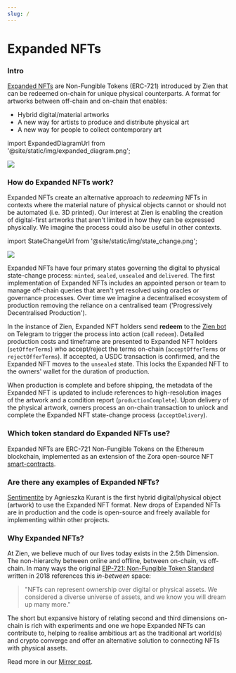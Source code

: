 ```yaml
---
slug: /
---
```


# Expanded NFTs

### Intro
[Expanded NFTs](https://github.com/joinzien/expanded-nft) are Non-Fungible Tokens (ERC-721) introduced by Zien that can be redeemed on-chain for unique physical counterparts. A format for artworks between off-chain and on-chain that enables:
* Hybrid digital/material artworks
* A new way for artists to produce and distribute physical art
* A new way for people to collect contemporary art

import ExpandedDiagramUrl from '@site/static/img/expanded_diagram.png';

<img src={ExpandedDiagramUrl} />

### How do Expanded NFTs work?
Expanded NFTs create an alternative approach to *redeeming* NFTs in contexts where the material nature of physical objects cannot or should not be automated (i.e. 3D printed). Our interest at Zien is enabling the creation of digital-first artworks that aren't limited in how they can be expressed physically. We imagine the process could also be useful in other contexts.

import StateChangeUrl from '@site/static/img/state_change.png';

<img src={StateChangeUrl} />

Expanded NFTs have four primary states governing the digital to physical state-change process: <code>minted</code>, <code>sealed</code>, <code>unsealed</code> and <code>delivered</code>. The first implementation of Expanded NFTs includes an appointed person or team to manage off-chain queries that aren't yet resolved using oracles or governance processes. Over time we imagine a decentralised ecosystem of production removing the reliance on a centralised team ('Progressively Decentralised Production').

In the instance of Zien, Expanded NFT holders send **redeem** to the [Zien bot](https://t.me/Zienzienbot) on Telegram to trigger the process into action (call <code>redeem</code>). Detailed production costs and timeframe are presented to Expanded NFT holders (<code>setOfferTerms</code>) who accept/reject the terms on-chain (<code>acceptOfferTerms</code> or <code>rejectOfferTerms</code>). If accepted, a USDC transaction is confirmed, and the Expanded NFT moves to the <code>unsealed</code> state. This locks the Expanded NFT to the owners' wallet for the duration of production. 

When production is complete and before shipping, the metadata of the Expanded NFT is updated to include references to high-resolution images of the artwork and a condition report (<code>productionComplete</code>). Upon delivery of the physical artwork, owners process an on-chain transaction to unlock and complete the Expanded NFT state-change process (<code>acceptDelivery</code>).

### Which token standard do Expanded NFTs use?
Expanded NFTs are ERC-721 Non-Fungible Tokens on the Ethereum blockchain, implemented as an extension of the Zora open-source NFT [smart-contracts](https://github.com/ourzora/nft-editions).

### Are there any examples of Expanded NFTs?
[Sentimentite](https://zien.io/drop/agnieszka-kurant-sentimentite) by Agnieszka Kurant is the first hybrid digital/physical object (artwork) to use the Expanded NFT format. New drops of Expanded NFTs are in production and the code is open-source and freely available for implementing within other projects.

### Why Expanded NFTs?
At Zien, we believe much of our lives today exists in the 2.5th Dimension. The non-hierarchy between online and offline, between on-chain, vs off-chain. In many ways the original [EIP-721: Non-Fungible Token Standard](https://eips.ethereum.org/EIPS/eip-721) written in 2018 references this *in-between* space:

>"NFTs can represent ownership over digital or physical assets. We considered a diverse universe of assets, and we know you will dream up many more."

The short but expansive history of relating second and third dimensions on-chain is rich with experiments and one we hope Expanded NFTs can contribute to, helping to realise ambitious art as the traditional art world(s) and crypto converge and offer an alternative solution to connecting NFTs with physical assets.

Read more in our [Mirror post](https://mirror.xyz/0x024287720C7260c5BcD06Aa5C6C89975d27b5eb3/RjqnOq1IUO2RR03iyP7ZRBKvfy4SqZypc2APWjGYMUg).
